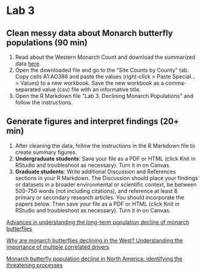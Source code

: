 # Lab 3

## Clean messy data about Monarch butterfly populations (90 min)
1) Read about the Western Monarch Count and download the summarized data [here](https://westernmonarchcount.org/data/).
2) Open the downloaded file and go to the "Site Counts by County" tab. Copy cells A1:AO386 and paste the values (right-click > Paste Special... > Values) to a new workbook. Save the new workbook as a comma-separated value (csv) file with an informative title.
3) Open the R Markdown file "Lab 3. Declining Monarch Populations" and follow the instructions.


## Generate figures and interpret findings (20+ min)
1) After cleaning the data, follow the instructions in the R Markdown file to create summary figures.
2) **Undergraduate students**: Save your file as a PDF or HTML (click Knit in RStudio and troubleshoot as necessary). Turn it in on Canvas.
3) **Graduate students**: Write additional Discussion and References sections in your R Markdown. The Discussion should place your findings or datasets in a broader environmental or scientific context, be between 500-750 words (not including citations), and reference at least 8 primary or secondary research articles. You should incorporate the papers below. Then save your file as a PDF or HTML (click Knit in RStudio and troubleshoot as necessary). Turn it in on Canvas.

[Advances in understanding the long-term population decline of monarch butterflies](https://github.com/Analytical-Workflows-for-Earth-Science/Sp2025/blob/main/Readings/Agrawal%20-%202019%20-%20Advances%20in%20understanding%20the%20long-term%20population.pdf)

[Why are monarch butterflies declining in the West? Understanding the importance of multiple correlated drivers](https://github.com/Analytical-Workflows-for-Earth-Science/Sp2025/blob/main/Readings/Crone%20et%20al.%20-%202019%20-%20Why%20are%20monarch%20butterflies%20declining%20in%20the%20West.pdf)

[Monarch butterfly population decline in North America: identifying the threatening processes](https://github.com/Analytical-Workflows-for-Earth-Science/Sp2025/blob/main/Readings/Thogmartin%20et%20al.%20-%202017%20-%20Monarch%20butterfly%20population%20decline%20in%20North%20Amer.pdf)
